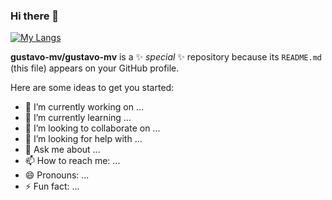 ### Hi there 👋
[![My Langs](https://github-readme-stats.vercel.app/api/top-langs/?username=gustavo-mv&layout=pie&theme=DARK)](https://github.com/gustavo-mv/github-readme-stats)

**gustavo-mv/gustavo-mv** is a ✨ _special_ ✨ repository because its `README.md` (this file) appears on your GitHub profile.

Here are some ideas to get you started:

- 🔭 I’m currently working on ...
- 🌱 I’m currently learning ...
- 👯 I’m looking to collaborate on ...
- 🤔 I’m looking for help with ...
- 💬 Ask me about ...
- 📫 How to reach me: ...
- 😄 Pronouns: ...
- ⚡ Fun fact: ...



